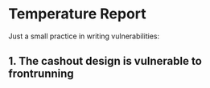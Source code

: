 # Temperature Report

Just a small practice in writing vulnerabilities:

## 1. The cashout design is vulnerable to frontrunning